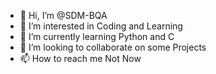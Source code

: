 - 👋 Hi, I’m @SDM-BQA
- 👀 I’m interested in Coding and Learning
- 🌱 I’m currently learning Python and C
- 💞️ I’m looking to collaborate on some Projects
- 📫 How to reach me Not Now 

<!---
SDM-BQA/SDM-BQA is a ✨ special ✨ repository because its `README.md` (this file) appears on your GitHub profile.
You can click the Preview link to take a look at your changes.
--->
